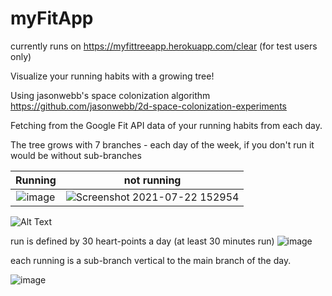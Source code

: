 # myFitApp
currently runs on https://myfittreeapp.herokuapp.com/clear (for test users only)

Visualize your running habits with a growing tree!

Using jasonwebb's space colonization algorithm https://github.com/jasonwebb/2d-space-colonization-experiments

Fetching from the Google Fit API data of your running habits from each day.

The tree grows with 7 branches - each day of the week, if you don't run it would be without sub-branches

Running            |  not running
:-------------------------:|:-------------------------:
![image](https://user-images.githubusercontent.com/74145848/126622780-e249dffa-cf3c-425e-bfa1-aff446286366.png)  | ![Screenshot 2021-07-22 152954](https://user-images.githubusercontent.com/74145848/126639440-3b1c937c-88be-4755-9987-65698b7dce9a.png)
 
![Alt Text](https://media.giphy.com/media/BAhxsYTPLJd9S4YGUJ/giphy.gif)


run is defined by 30 heart-points a day (at least 30 minutes run)
![image](https://user-images.githubusercontent.com/74145848/126620500-4b34bdcd-adc0-4508-b427-1c15bf96fe73.png)

each running is a sub-branch vertical to the main branch of the day.




![image](https://user-images.githubusercontent.com/74145848/126622780-e249dffa-cf3c-425e-bfa1-aff446286366.png)



